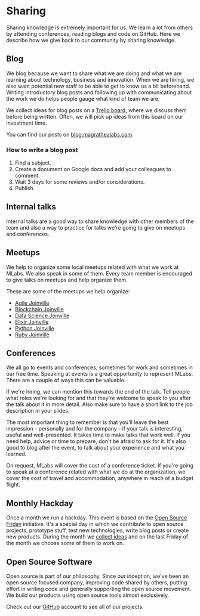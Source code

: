 # Sharing

Sharing knowledge is extremely important for us. We learn a lot from others by attending conferences, reading blogs and code on GitHub. Here we describe how we give back to our community by sharing knowledge.

## Blog

We blog because we want to share what we are doing and what we are learning about technology, business and innovation. When we are hiring, we also want potential new staff to be able to get to know us a bit beforehand. Writing introductory blog posts and following up with communicating about the work we do helps people gauge what kind of team we are.

We collect ideas for blog posts on a [Trello board](https://trello.com/b/zdmuA1MN/mochileiros-blog), where we discuss them before being written. Often, we will pick up ideas from this board on our investment time.

You can find our posts on [blog.magrathealabs.com](https://blog.magrathealabs.com).

### How to write a blog post

1. Find a subject.
2. Create a document on Google docs and add your colleagues to comment.
3. Wait 3 days for some reviews and/or considerations.
3. Publish.

## Internal talks

Internal talks are a good way to share knowledge with other members of the team and also a way to practice for talks we're going to give on meetups and conferences.

## Meetups

We help to organize some local meetups related with what we work at MLabs. We also speak in some of them. Every team member is encouraged to give talks on meetups and help organize them.

These are some of the meetups we help organize:

* [Agile Joinville](https://www.meetup.com/pt-BR/Agile-Joinville)
* [Blockchain Joinville](https://www.meetup.com/pt-BR/Joinville-Blockchain-Meetup)
* [Data Science Joinville](https://www.meetup.com/pt-BR/data-science-joinville)
* [Elixir Joinville](https://www.meetup.com/pt-BR/Elixir-Joinville)
* [Python Joinville](https://www.meetup.com/pt-BR/python-joinville)
* [Ruby Joinville](https://www.meetup.com/pt-BR/Ruby-Joinville)

## Conferences

We all go to events and conferences, sometimes for work and sometimes in our free time. Speaking at events is a great opportunity to represent MLabs. There are a couple of ways this can be valuable.

If we're hiring, we can mention this towards the end of the talk. Tell people what roles we're looking for and that they're welcome to speak to you after the talk about it in more detail. Also make sure to have a short link to the job description in your slides.

The most important thing to remember is that you'll leave the best impression - personally and for the company - if your talk is interesting, useful and well-presented. It takes time to make talks that work well. If you need help, advice or time to prepare, don't be afraid to ask for it. It's also good to blog after the event, to talk about your experience and what you learned.

On request, MLabs will cover the cost of a conference ticket. If you're going to speak at a conference related with what we do at the organization, we cover the cost of travel and accommodation, anywhere in reach of a budget flight.

## Monthly Hackday

Once a month we run a hackday. This event is based on the [Open Source Friday](https://opensourcefriday.com/businesses) initiative. It's a special day in which we contribute to open source projects, prototype stuff, test new technologies, write blog posts or create new products. During the month we [collect ideas](https://trello.com/b/6Qg8rle1/guia-dos-mochileiros) and on the last Friday of the month we choose some of them to work on.

## Open Source Software

Open source is part of our philosophy. Since our inception, we've been an open source focused company, improving code shared by others, putting effort in writing code and generally supporting the open source movement. We build our products using open source tools almost exclusively.

Check out our [GitHub](http://github.com/magrathealabs/) account to see all of our projects.
